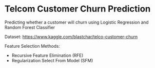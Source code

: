 # Telcom Customer Churn Prediction
Predicting whether a customer will churn using Logistic Regression and Random Forest Classifier

Dataset: https://www.kaggle.com/blastchar/telco-customer-churn

Feature Selection Methods:
- Recursive Feature Elimination (RFE)
- Regularization Select From Model (SFM)

